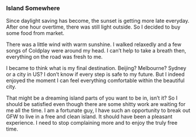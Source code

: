 ### Island Somewhere
Since daylight saving has become, the sunset is getting more late everyday. After one hour overtime, there was still light outside. So I decided to buy some food from market.

There was a little wind with warm sunshine. I walked relaxedly and a few songs of Coldplay were around my head. I can’t help to take a breath then, everything on the road was fresh to me.

I became to think what is my final destination. Beijing? Melbourne? Sydney or a city in US? I don’t know if every step is safe to my future. But I indeed enjoyed the moment I can feel everything comfortable within the beautiful city.

That might be a dreaming island parts of you want to be in, isn’t it? So I should be satisfied even though there are some shitty work are waiting for me all the time. I am a fortunate guy, I have such an opportunity to break out GFW to live in a free and clean island. It should have been a pleasant experience. I need to stop complaining more and to enjoy the truly free time.
